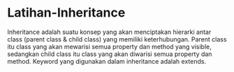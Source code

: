 # Latihan-Inheritance
Inheritance adalah suatu konsep yang akan menciptakan hierarki antar class (parent class &amp; child class) yang memiliki keterhubungan. Parent class itu class yang akan mewarisi semua property dan method yang visible, sedangkan child class itu class yang akan diwarisi semua property dan method. Keyword yang digunakan dalam inheritance adalah extends.
